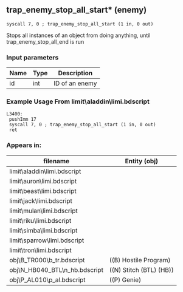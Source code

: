 ## trap_enemy_stop_all_start* (enemy)

`syscall 7, 0 ; trap_enemy_stop_all_start (1 in, 0 out)`

Stops all instances of an object from doing anything, until trap_enemy_stop_all_end is run

### Input parameters
| Name | Type | Description
|------|------|------------
| id   | int   | ID of an enemy


### Example Usage From limit\aladdin\limi.bdscript
```plaintext
L3400:
 pushImm 17
 syscall 7, 0 ; trap_enemy_stop_all_start (1 in, 0 out)
 ret
```


### Appears in:
| filename | Entity (obj)
|----------|-------------
| limit\aladdin\limi.bdscript       |           
| limit\auron\limi.bdscript       |           
| limit\beast\limi.bdscript       |           
| limit\jack\limi.bdscript       |           
| limit\mulan\limi.bdscript       |           
| limit\riku\limi.bdscript       |           
| limit\simba\limi.bdscript       |           
| limit\sparrow\limi.bdscript       |           
| limit\tron\limi.bdscript       |           
| obj\B_TR000\b_tr.bdscript       | ((B) Hostile Program)          
| obj\N_HB040_BTL\n_hb.bdscript       | ((N) Stitch (BTL) (HB))          
| obj\P_AL010\p_al.bdscript       | ((P) Genie)          



